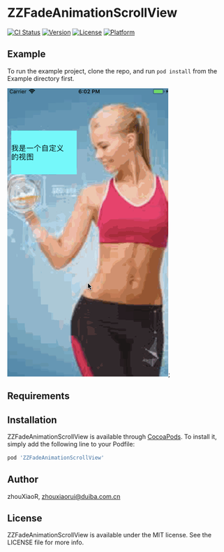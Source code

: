 # ZZFadeAnimationScrollView

[![CI Status](https://img.shields.io/travis/zhouXiaoR/ZZFadeAnimationScrollView.svg?style=flat)](https://travis-ci.org/zhouXiaoR/ZZFadeAnimationScrollView)
[![Version](https://img.shields.io/cocoapods/v/ZZFadeAnimationScrollView.svg?style=flat)](https://cocoapods.org/pods/ZZFadeAnimationScrollView)
[![License](https://img.shields.io/cocoapods/l/ZZFadeAnimationScrollView.svg?style=flat)](https://cocoapods.org/pods/ZZFadeAnimationScrollView)
[![Platform](https://img.shields.io/cocoapods/p/ZZFadeAnimationScrollView.svg?style=flat)](https://cocoapods.org/pods/ZZFadeAnimationScrollView)

## Example

To run the example project, clone the repo, and run `pod install` from the Example directory first.

![运行效果图](/Example/ZZFadeAnimationScrollView/Resources/Untitled2.gif);

## Requirements

## Installation

ZZFadeAnimationScrollView is available through [CocoaPods](https://cocoapods.org). To install
it, simply add the following line to your Podfile:

```ruby
pod 'ZZFadeAnimationScrollView'
```

## Author

zhouXiaoR, zhouxiaorui@duiba.com.cn

## License

ZZFadeAnimationScrollView is available under the MIT license. See the LICENSE file for more info.

